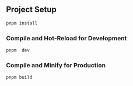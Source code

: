## Project Setup

```sh
pnpm install
```

### Compile and Hot-Reload for Development

```sh
pnpm  dev
```

### Compile and Minify for Production

```sh
pnpm build
```

